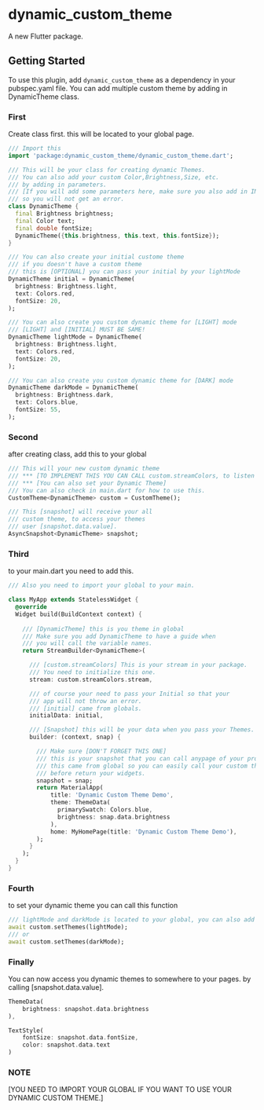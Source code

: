 # dynamic_custom_theme

A new Flutter package.

## Getting Started

To use this plugin, add `dynamic_custom_theme` as a dependency in your pubspec.yaml file. You can add multiple custom theme by adding in DynamicTheme class.


### First
Create class first. this will be located to your global page.
```dart
/// Import this
import 'package:dynamic_custom_theme/dynamic_custom_theme.dart';

/// This will be your class for creating dynamic Themes.
/// You can also add your custom Color,Brightness,Size, etc.
/// by adding in parameters.
/// [If you will add some parameters here, make sure you also add in INITIAL, LIGHT and DARK Mode]
/// so you will not get an error.
class DynamicTheme {
  final Brightness brightness;
  final Color text;
  final double fontSize;
  DynamicTheme({this.brightness, this.text, this.fontSize});
}

/// You can also create your initial custome theme
/// if you doesn't have a custom theme
/// this is [OPTIONAL] you can pass your initial by your lightMode
DynamicTheme initial = DynamicTheme(
  brightness: Brightness.light,
  text: Colors.red,
  fontSize: 20,
);

/// You can also create you custom dynamic theme for [LIGHT] mode
/// [LIGHT] and [INITIAL] MUST BE SAME!
DynamicTheme lightMode = DynamicTheme(
  brightness: Brightness.light,
  text: Colors.red,
  fontSize: 20,
);

/// You can also create you custom dynamic theme for [DARK] mode
DynamicTheme darkMode = DynamicTheme(
  brightness: Brightness.dark,
  text: Colors.blue,
  fontSize: 55,
);
```

### Second
after creating class, add this to your global
```dart
/// This will your new custom dynamic theme
/// *** [TO IMPLEMENT THIS YOU CAN CALL custom.streamColors, to listen to your Colors]
/// *** [You can also set your Dynamic Theme]
/// You can also check in main.dart for how to use this.
CustomTheme<DynamicTheme> custom = CustomTheme();

/// This [snapshot] will receive your all 
/// custom theme, to access your themes
/// user [snapshot.data.value].
AsyncSnapshot<DynamicTheme> snapshot;
```


### Third
to your main.dart you need to add this.
```dart
/// Also you need to import your global to your main.

class MyApp extends StatelessWidget {
  @override
  Widget build(BuildContext context) {
    
    /// [DynamicTheme] this is you theme in global
    /// Make sure you add DynamicTheme to have a guide when
    /// you will call the variable names.
    return StreamBuilder<DynamicTheme>(

      /// [custom.streamColors] This is your stream in your package.
      /// You need to initialize this one.
      stream: custom.streamColors.stream,

      /// of course your need to pass your Initial so that your
      /// app will not throw an error.
      /// [initial] came from globals.
      initialData: initial,

      /// [Snapshot] this will be your data when you pass your Themes.
      builder: (context, snap) {

        /// Make sure [DON'T FORGET THIS ONE]
        /// this is your snapshot that you can call anypage of your projects.
        /// this came from global so you can easily call your custom theme in any pages.
        /// before return your widgets.
        snapshot = snap;
        return MaterialApp(
            title: 'Dynamic Custom Theme Demo',
            theme: ThemeData(
              primarySwatch: Colors.blue,
              brightness: snap.data.brightness
            ),
            home: MyHomePage(title: 'Dynamic Custom Theme Demo'),
        );
      }
    );
  }
}
```

### Fourth
to set your dynamic theme you can call this function 
```dart
/// lightMode and darkMode is located to your global, you can also add Color,size etc.
await custom.setThemes(lightMode);
/// or
await custom.setThemes(darkMode);
```

### Finally
You can now access you dynamic themes to somewhere to your pages. by calling [snapshot.data.value].
```dart
ThemeData(
    brightness: snapshot.data.brightness
),
```
```dart
TextStyle(
    fontSize: snapshot.data.fontSize,
    color: snapshot.data.text
)
```


### NOTE
[YOU NEED TO IMPORT YOUR GLOBAL IF YOU WANT TO USE YOUR DYNAMIC CUSTOM THEME.]